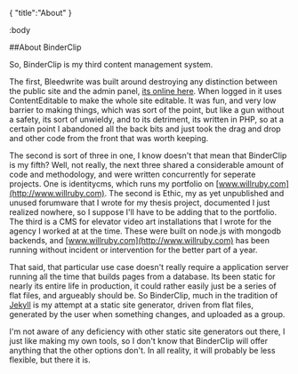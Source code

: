 {
	"title":"About"
}

:body

##About BinderClip

So, BinderClip is my third content management system.

The first, Bleedwrite was built around destroying any distinction between the public site and the admin panel, [its online here](http://bleedwrite.willruby.com/). When logged in it uses ContentEditable to make the whole site editable. It was fun, and very low barrier to making things, which was sort of the point, but like a gun without a safety, its sort of unwieldy, and to its detriment, its written in PHP, so at a certain point I abandoned all the back bits and just took the drag and drop and other code from the front that was worth keeping.

The second is sort of three in one, I know doesn't that mean that BinderClip is my fifth? Well, not really, the next three shared a considerable amount of code and methodology, and were written concurrently for seperate projects. One is identitycms, which runs my portfolio on [www.willruby.com](http://www.willruby.com). The second is Ethic, my as yet unpublished and unused forumware that I wrote for my thesis project, documented I just realized nowhere, so I suppose I'll have to be adding that to the portfolio. The third is a CMS for elevator video art installations that I wrote for the agency I worked at at the time. These were built on node.js with mongodb backends, and [www.willruby.com](http://www.willruby.com) has been running without incident or intervention for the better part of a year.

That said, that particular use case doesn't really require a application server running all the time that builds pages from a database. Its been static for nearly its entire life in production, it could rather easily just be a series of flat files, and argueably should be. So BinderClip, much in the tradition of [Jekyll](https://github.com/mojombo/jekyll) is my attempt at a static site generator, driven from flat files, generated by the user when something changes, and uploaded as a group.

I'm not aware of any deficiency with other static site generators out there, I just like making my own tools, so I don't know that BinderClip will offer anything that the other options don't. In all reality, it will probably be less flexible, but there it is.